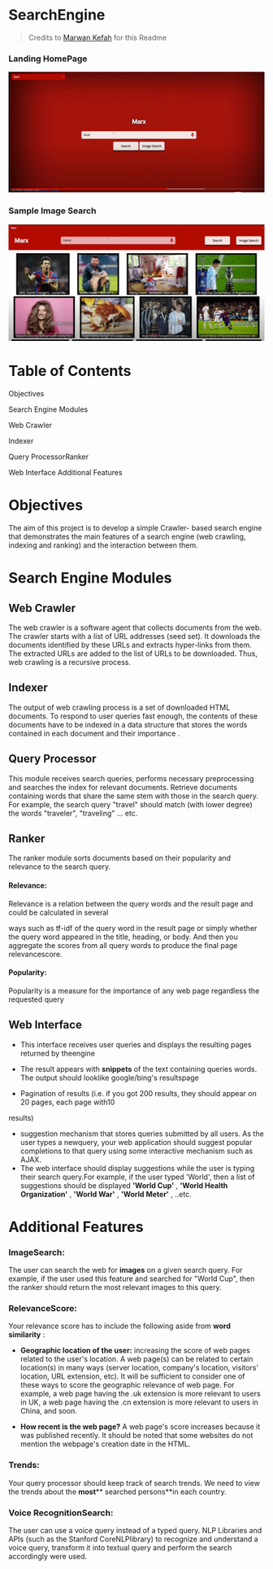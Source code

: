 # SearchEngine
> Credits to [Marwan Kefah](https://github.com/marwankefah/SearchEngine) for this Readme

### Landing HomePage
![HomePage](https://github.com/marwankefah/SearchEngine/blob/master/homePage.PNG)
### Sample Image Search
![ImageSearch](https://github.com/marwankefah/SearchEngine/blob/master/ImageSearch.PNG)
# Table of Contents

Objectives

Search Engine Modules

Web Crawler

Indexer

Query ProcessorRanker

Web Interface Additional Features

# Objectives

The aim of this project is to develop a simple Crawler- based search engine that demonstrates the main features of a search engine (web crawling, indexing and ranking) and the interaction between them.

# Search Engine Modules

## Web Crawler

The web crawler is a software agent that collects documents from the web. The crawler starts with a list of URL addresses (seed set). It downloads the documents identified by these URLs and extracts hyper-links from them. The extracted URLs are added to the list of URLs to be downloaded. Thus, web crawling is a recursive process.

## Indexer

The output of web crawling process is a set of downloaded HTML documents. To respond to user queries fast enough, the contents of these documents have to be indexed in a data structure that stores the words contained in each document and their importance .

## Query Processor

This module receives search queries, performs necessary preprocessing and searches the index for relevant documents. Retrieve documents containing words that share the same stem with those in the search query. For example, the search query &quot;travel&quot; should match (with lower degree) the words &quot;traveler&quot;, &quot;traveling&quot; … etc.

## Ranker

The ranker module sorts documents based on their popularity and relevance to the search query.

#### Relevance:

Relevance is a relation between the query words and the result page and could be calculated in several

ways such as tf-idf of the query word in the result page or simply whether the query word appeared in the title, heading, or body. And then you aggregate the scores from all query words to produce the final page relevancescore.


#### Popularity:

Popularity is a measure for the importance of any web page regardless the requested query

## Web Interface

- This interface receives user queries and displays the resulting pages returned by theengine
- The result appears with **snippets** of the text containing queries words. The output should looklike google/bing&#39;s resultspage

- Pagination of results (i.e. if you got 200 results, they should appear on 20 pages, each page with10

results)

- suggestion mechanism that stores queries submitted by all users. As the user types a newquery, your web application should suggest popular completions to that query using some interactive mechanism such as AJAX.
- The web interface should display suggestions while the user is typing their search query.For example, if the user typed &#39;World&#39;, then a list of suggestions should be displayed **&#39;World Cup&#39;** , **&#39;World Health Organization&#39;** , **&#39;World War&#39;** , **&#39;World Meter&#39;** , ..etc.

# Additional Features

### ImageSearch:

The user can search the web for **images** on a given search query. For example, if the user used this feature and searched for &quot;World Cup&quot;, then the ranker should return the most relevant images to this query.


### RelevanceScore:

Your relevance score has to include the following aside from **word similarity** :

- **Geographic location of the user:** increasing the score of web pages related to the user&#39;s location. A web page(s) can be related to certain location(s) in many ways (server location, company&#39;s location, visitors&#39; location, URL extension, etc). It will be sufficient to consider one of these ways to score the geographic relevance of web page. For example, a web page having the .uk extension is more relevant to users in UK, a web page having the .cn extension is more relevant to users in China, and soon.

- **How recent is the web page?** A web page&#39;s score increases because it was published recently. It should be noted that some websites do not mention the webpage&#39;s creation date in the HTML.


### Trends:

Your query processor should keep track of search trends. We need to view the trends about the **most**** searched persons**in each country.

### Voice RecognitionSearch:

The user can use a voice query instead of a typed query. NLP Libraries and APIs (such as the Stanford CoreNLPlibrary) to recognize and understand a voice query, transform it into textual query and perform the search accordingly were used.

